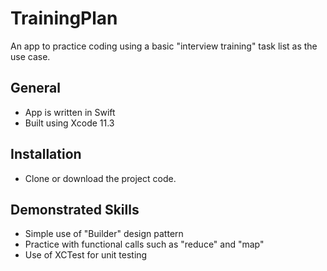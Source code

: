 # TrainingPlan
An app to practice coding using a basic "interview training" task list as the use case.

## General
-  App is written in Swift
-  Built using Xcode 11.3

## Installation
-  Clone or download the project code.

## Demonstrated Skills
-  Simple use of "Builder" design pattern
-  Practice with functional calls such as "reduce" and "map"
-  Use of XCTest for unit testing
